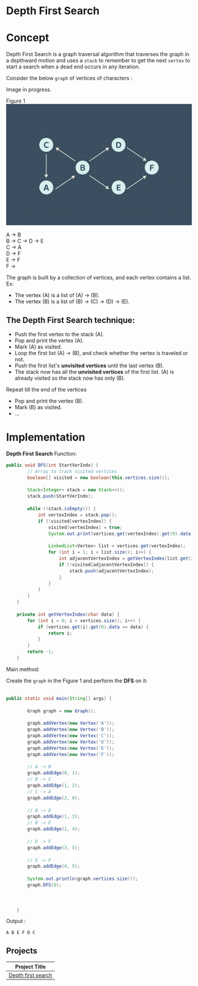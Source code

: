 # Depth First Search 

# Concept
Depth First Search is a graph traversal algorithm that traverses the graph in a depthward motion and uses a `stack` to remember to get the next `vertex` to start a search when a dead end occurs in any iteration.   
  
Consider the below `graph` of vertices of characters :   
  
Image in progress.    
  
Figure 1   
<img width="910" alt="AVL" src="https://github.com/SAFCSP-Team/data-structures-and-algorithms-bootcamp/blob/main/data-structures-and-algorithms-103/01-data-structures/08-depth-first-search/images/fish_4x_720.png">
 
A -> B  
B -> C -> D -> E  
C -> A  
D -> F  
E -> F  
F ->   
   
  
The graph is built by a collection of vertices, and each vertex contains a list.     
Ex:   
- The vertex (A) is a list of (A) -> (B).     
- The vertex (B) is a list of (B) -> (C) -> (D) -> (E).    
   
## The Depth First Search technique:       
- Push the first vertex to the stack (A).     
- Pop and print the vertex (A).  
- Mark (A) as visited.  
- Loop the first list (A) -> (B), and check whether the vertex is traveled or not.    
- Push the first list's **unvisited vertices** until the last vertex (B).       
- The stack now has all the **unvisited vertices** of the first list. (A) is already visited so the stack now has only (B).  
  
Repeat till the end of the vertices   
- Pop and print the vertex (B).   
- Mark (B) as visited.     
- ...   


  
# Implementation

  

**Depth First Search** Function:   
   
```java 
public void DFS(int StartVerIndx) {
        // Array to track visited vertices
        boolean[] visited = new boolean[this.vertices.size()];
    
        Stack<Integer> stack = new Stack<>();
        stack.push(StartVerIndx);
    
        while (!stack.isEmpty()) {
            int vertexIndex = stack.pop();
            if (!visited[vertexIndex]) {
                visited[vertexIndex] = true;
                System.out.print(vertices.get(vertexIndex).get(0).data + " ");
    
                LinkedList<Vertex> list = vertices.get(vertexIndex);
                for (int i = 1; i < list.size(); i++) {
                    int adjacentVertexIndex = getVertexIndex(list.get(i).data);
                    if (!visited[adjacentVertexIndex]) {
                        stack.push(adjacentVertexIndex);
                    }
                }
            }
        }
    }
    
    private int getVertexIndex(char data) {
        for (int i = 0; i < vertices.size(); i++) {
            if (vertices.get(i).get(0).data == data) {
                return i;
            }
        }
        return -1;
    }


```

Main method: 
  
Create the `graph` in the Figure 1 and perform the **DFS** on it:   
  
  
   
```java

public static void main(String[] args) {

        Graph graph = new Graph();

        graph.addVertex(new Vertex('A'));
        graph.addVertex(new Vertex('B'));
        graph.addVertex(new Vertex('C'));
        graph.addVertex(new Vertex('D'));
        graph.addVertex(new Vertex('E'));
        graph.addVertex(new Vertex('F'));

        // A -> B
        graph.addEdge(0, 1);
        // B -> C
        graph.addEdge(1, 2);
        // C -> A
        graph.addEdge(2, 0);

        // B -> D
        graph.addEdge(1, 3);
        // B -> E
        graph.addEdge(1, 4);

        // D -> F
        graph.addEdge(3, 5);

        // E -> F
        graph.addEdge(4, 5);

        System.out.println(graph.vertices.size());
        graph.DFS(0);

        

    }  
```  
    
Output :
```
A B E F D C
``` 


## Projects
| Project Title
:-----------:|
|[Depth first search](https://github.com/SAFCSP-Team/depth-first-search-project)|



  
